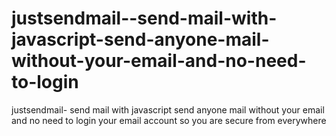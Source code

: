# justsendmail--send-mail-with-javascript-send-anyone-mail-without-your-email-and-no-need-to-login
justsendmail- send mail with javascript send anyone mail without your email and no need to login your email account so you are secure from everywhere
